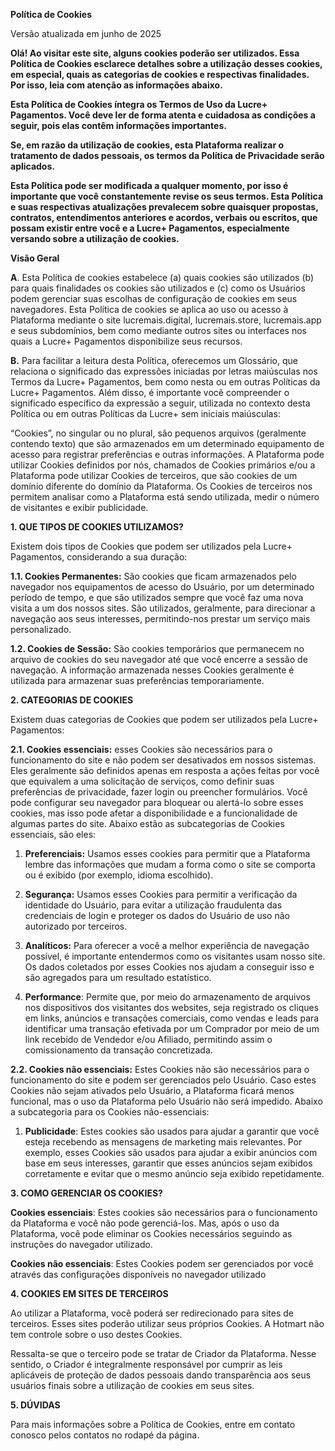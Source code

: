 **Política de Cookies**

Versão atualizada em junho de 2025

**Olá\! Ao visitar este site, alguns cookies poderão ser utilizados. Essa Política de Cookies esclarece detalhes sobre a utilização desses cookies, em especial, quais as categorias de cookies e respectivas finalidades. Por isso, leia com atenção as informações abaixo.** 

**Esta Política de Cookies íntegra os Termos de Uso da Lucre+ Pagamentos. Você deve ler de forma atenta e cuidadosa as condições a seguir, pois elas contêm informações importantes.**

**Se, em razão da utilização de cookies, esta Plataforma realizar o tratamento de dados pessoais, os termos da Política de Privacidade serão aplicados.**

**Esta Política pode ser modificada a qualquer momento, por isso é importante que você constantemente revise os seus termos. Esta Política e suas respectivas atualizações prevalecem sobre quaisquer propostas, contratos, entendimentos anteriores e acordos, verbais ou escritos, que possam existir entre você e a Lucre+ Pagamentos, especialmente versando sobre a utilização de cookies.**

**Visão Geral**

 **A**. Esta Política de cookies estabelece (a) quais cookies são utilizados (b) para quais finalidades os cookies são utilizados e (c) como os Usuários podem gerenciar suas escolhas de configuração de cookies em seus navegadores. Esta Política de cookies se aplica ao uso ou acesso à Plataforma mediante o site lucremais.digital, lucremais.store, lucremais.app e seus subdomínios, bem como mediante outros sites ou interfaces nos quais a Lucre+ Pagamentos disponibilize seus recursos.                                      

**B.** Para facilitar a leitura desta Política, oferecemos um Glossário, que relaciona o significado das expressões iniciadas por letras maiúsculas nos Termos da Lucre+ Pagamentos, bem como nesta ou em outras Políticas da Lucre+ Pagamentos. Além disso, é importante você compreender o significado específico da expressão a seguir, utilizada no contexto desta Política ou em outras Políticas da Lucre+ sem iniciais maiúsculas:

“Cookies”, no singular ou no plural, são pequenos arquivos (geralmente contendo texto) que são armazenados em um determinado equipamento de acesso para registrar preferências e outras informações. A Plataforma pode utilizar Cookies definidos por nós, chamados de Cookies primários e/ou a Plataforma pode utilizar Cookies de terceiros, que são cookies de um domínio diferente do domínio da Plataforma. Os Cookies de terceiros nos permitem analisar como a Plataforma está sendo utilizada, medir o número de visitantes e exibir publicidade.

**1\. QUE TIPOS DE COOKIES UTILIZAMOS?**

Existem dois tipos de Cookies que podem ser utilizados pela Lucre+ Pagamentos, considerando a sua duração:

**1.1. Cookies Permanentes:** São cookies que ficam armazenados pelo navegador nos equipamentos de acesso do Usuário, por um determinado período de tempo, e que são utilizados sempre que você faz uma nova visita a um dos nossos sites. São utilizados, geralmente, para direcionar a navegação aos seus interesses, permitindo-nos prestar um serviço mais personalizado.

**1.2. Cookies de Sessão:** São cookies temporários que permanecem no arquivo de cookies do seu navegador até que você encerre a sessão de navegação. A informação armazenada nesses Cookies geralmente é utilizada para armazenar suas preferências temporariamente.

**2\. CATEGORIAS DE COOKIES**

Existem duas categorias de Cookies que podem ser utilizados pela Lucre+ Pagamentos:

**2.1. Cookies essenciais:** esses Cookies são necessários para o funcionamento do site e não podem ser desativados em nossos sistemas. Eles geralmente são definidos apenas em resposta a ações feitas por você que equivalem a uma solicitação de serviços, como definir suas preferências de privacidade, fazer login ou preencher formulários. Você pode configurar seu navegador para bloquear ou alertá-lo sobre esses cookies, mas isso pode afetar a disponibilidade e a funcionalidade de algumas partes do site. Abaixo estão as subcategorias de Cookies essenciais, são eles:

1. **Preferenciais:** Usamos esses cookies para permitir que a Plataforma lembre das informações que mudam a forma como o site se comporta ou é exibido (por exemplo, idioma escolhido).     
       
2. **Segurança:** Usamos esses Cookies para permitir a verificação da identidade do Usuário, para evitar a utilização fraudulenta das credenciais de login e proteger os dados do Usuário de uso não autorizado por terceiros.   

3.  **Analíticos:** Para oferecer a você a melhor experiência de navegação possível, é importante entendermos como os visitantes usam nosso site. Os dados coletados por esses Cookies nos ajudam a conseguir isso e são agregados para um resultado estatístico.     
       
4. **Performance**: Permite que, por meio do armazenamento de arquivos nos dispositivos dos visitantes dos websites, seja registrado os cliques em links, anúncios e transações comerciais, como vendas e leads para identificar uma transação efetivada por um Comprador por meio de um link recebido de Vendedor e/ou Afiliado, permitindo assim o comissionamento da transação concretizada.

**2.2. Cookies não essenciais:** Estes Cookies não são necessários para o funcionamento do site e podem ser gerenciados pelo Usuário. Caso estes Cookies não sejam ativados pelo Usuário, a Plataforma ficará menos funcional, mas o uso da Plataforma pelo Usuário não será impedido. Abaixo a subcategoria para os Cookies não-essenciais:

1.  **Publicidade**: Estes cookies são usados ​​para ajudar a garantir que você esteja recebendo as mensagens de marketing mais relevantes. Por exemplo, esses Cookies são usados ​​para ajudar a exibir anúncios com base em seus interesses, garantir que esses anúncios sejam exibidos corretamente e evitar que o mesmo anúncio seja exibido repetidamente.

**3\. COMO GERENCIAR OS COOKIES?**

**Cookies essenciais**: Estes cookies são necessários para o funcionamento da Plataforma e você não pode gerenciá-los. Mas, após o uso da Plataforma, você pode eliminar os Cookies necessários seguindo as instruções do navegador utilizado.

**Cookies não essenciais**:  Estes Cookies podem ser gerenciados por você através das configurações disponíveis no navegador utilizado

**4\. COOKIES EM SITES DE TERCEIROS**   

 Ao utilizar a Plataforma, você poderá ser redirecionado para sites de terceiros. Esses sites poderão utilizar seus próprios Cookies. A Hotmart não tem controle sobre o uso destes Cookies.

Ressalta-se que o terceiro pode se tratar de Criador da Plataforma. Nesse sentido, o Criador é integralmente responsável por cumprir as leis aplicáveis de proteção de dados pessoais dando transparência aos seus usuários finais sobre a utilização de cookies em seus sites.

**5\. DÚVIDAS**

Para mais informações sobre a Política de Cookies, entre em contato conosco pelos contatos no rodapé da página.

 


